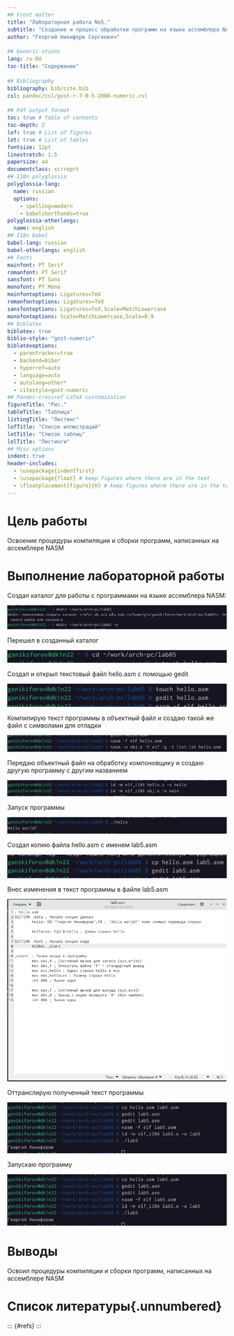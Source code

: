 ```yaml
---
## Front matter
title: "Лабораторная работа No5."
subtitle: "Создание и процесс обработки программ на языке ассемблера NASM"
author: "Георгий Никифорв Сергеевич"

## Generic otions
lang: ru-RU
toc-title: "Содержание"

## Bibliography
bibliography: bib/cite.bib
csl: pandoc/csl/gost-r-7-0-5-2008-numeric.csl

## Pdf output format
toc: true # Table of contents
toc-depth: 2
lof: true # List of figures
lot: true # List of tables
fontsize: 12pt
linestretch: 1.5
papersize: a4
documentclass: scrreprt
## I18n polyglossia
polyglossia-lang:
  name: russian
  options:
	- spelling=modern
	- babelshorthands=true
polyglossia-otherlangs:
  name: english
## I18n babel
babel-lang: russian
babel-otherlangs: english
## Fonts
mainfont: PT Serif
romanfont: PT Serif
sansfont: PT Sans
monofont: PT Mono
mainfontoptions: Ligatures=TeX
romanfontoptions: Ligatures=TeX
sansfontoptions: Ligatures=TeX,Scale=MatchLowercase
monofontoptions: Scale=MatchLowercase,Scale=0.9
## Biblatex
biblatex: true
biblio-style: "gost-numeric"
biblatexoptions:
  - parentracker=true
  - backend=biber
  - hyperref=auto
  - language=auto
  - autolang=other*
  - citestyle=gost-numeric
## Pandoc-crossref LaTeX customization
figureTitle: "Рис."
tableTitle: "Таблица"
listingTitle: "Листинг"
lofTitle: "Список иллюстраций"
lotTitle: "Список таблиц"
lolTitle: "Листинги"
## Misc options
indent: true
header-includes:
  - \usepackage{indentfirst}
  - \usepackage{float} # keep figures where there are in the text
  - \floatplacement{figure}{H} # keep figures where there are in the text
---
```


# Цель работы

Освоение процедуры компиляции и сборки программ, написанных на ассемблере NASM

# Выполнение лабораторной работы

Создал каталог для работы с программами на языке ассемблера NASM:

![Создание каталога](image/Рис.1.img.png)

Перешел в созданный каталог

![Перешел в каталог](image/Рис.2.img.png)

Создал и открыл текстовый файл hello.asm с помощью gedit

![Создал и открыл текстовый](image/Рис.3.img.png)

Компилирую текст программы в объектный файл и создаю такой же файл с символами для отладки

![Компиляция и отладка программы](image/Рис.4.img.png)

Передаю объектный файл на обработку компоновщику и создаю другую программу с другим названием

![Работа компоновщика](image/Рис.5.img.png)

Запуск программы

![Работа программы](image/Рис.6.img.png)

Создал копию файла hello.asm с именем lab5.asm

![Создание копии с другим именем](image/Рис.7.img.png)

Внес изменения в текст программы в файле lab5.asm

![Меняю hello world  на имя фамилию](image/Рис.8.img.png)

Оттранслирую полученный текст программы

![Компоновка объектного файла](image/Рис.9.img.png)

Запускаю программу

![Работа программы](image/Рис.9.img.png)

# Выводы

Освоил процедуры компиляции и сборки программ, написанных на ассемблере NASM


# Список литературы{.unnumbered}

::: {#refs}
:::
